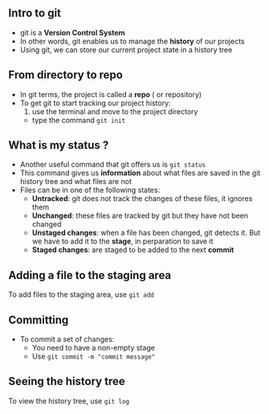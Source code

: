 ## Intro to git

* git is a **Version Control System**
* In other words, git enables us to manage the **history** of our projects
* Using git, we can store our current project state in a history tree

## From directory to repo

* In git terms, the project is called a **repo** ( or repository)
* To get git to start tracking our project history:
  1. use the terminal and move to the project directory
  * type the command `git init`

## What is my status ?

* Another useful command that git offers us is `git status`
* This command gives us **information** about what files are saved in the git history tree and what files are not
* Files can be in one of the following states:
  * **Untracked**: git does not track the changes of these files, it ignores them
  * **Unchanged**: these files are tracked by git but they have not been changed
  * **Unstaged changes**: when a file has been changed, git detects it. But we have to add it to the **stage**, in perparation to save it
  * **Staged changes**: are staged to be added to the next **commit**

## Adding a file to the staging area

To add files to the staging area, use `git add`

## Committing

* To commit a set of changes:
  * You need to have a non-empty stage
  * Use `git commit -m "commit message"`

## Seeing the history tree

To view the history tree, use `git log`
